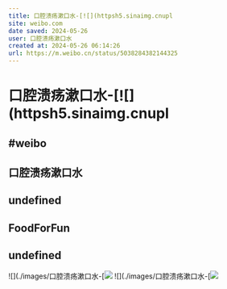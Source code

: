 ```yaml
---
title: 口腔溃疡漱口水-[![](httpsh5.sinaimg.cnupl 
site: weibo.com 
date saved: 2024-05-26 
user: 口腔溃疡漱口水 
created at: 2024-05-26 06:14:26
url: https://m.weibo.cn/status/5038284382144325
---
```



# 口腔溃疡漱口水-[![](httpsh5.sinaimg.cnupl
  #weibo 
--- 
口腔溃疡漱口水
--- 
undefined 
--- 
FoodForFun 
--- 
undefined 
--- 
![](./images/口腔溃疡漱口水-[![](httpsh5.sinaimg.cnupl-1716733994744-0.jpg)
![](./images/口腔溃疡漱口水-[![](httpsh5.sinaimg.cnupl-1716733994619-1.jpg)